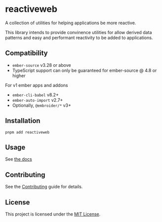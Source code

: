 # reactiveweb

A collection of utilities for helping applications be more reactive.

This library intends to provide convinence utilities for allow derived data patterns and easy and performant reactivity to be added to applications.

## Compatibility

- `ember-source` v3.28 or above
- TypeScript support can only be guaranteed for ember-source @ 4.8 or higher

For v1 ember apps and addons
- `ember-cli-babel` v8.2+
- `ember-auto-import` v2.7+
- Optionally, `@embroider/*` v3+

## Installation

```
pnpm add reactiveweb
```

## Usage

See [the docs](https://reactive.nullvoxpopuli.com)

## Contributing

See the [Contributing](CONTRIBUTING.md) guide for details.

## License

This project is licensed under the [MIT License](LICENSE.md).
